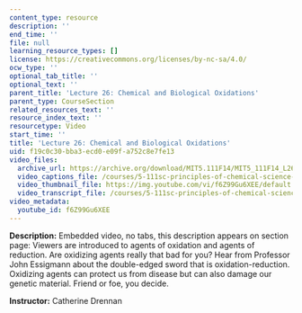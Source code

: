 ```yaml
---
content_type: resource
description: ''
end_time: ''
file: null
learning_resource_types: []
license: https://creativecommons.org/licenses/by-nc-sa/4.0/
ocw_type: ''
optional_tab_title: ''
optional_text: ''
parent_title: 'Lecture 26: Chemical and Biological Oxidations'
parent_type: CourseSection
related_resources_text: ''
resource_index_text: ''
resourcetype: Video
start_time: ''
title: 'Lecture 26: Chemical and Biological Oxidations'
uid: f19c0c30-bba3-ecd0-e09f-a752c8e7fe13
video_files:
  archive_url: https://archive.org/download/MIT5.111F14/MIT5_111F14_L26_300k.mp4
  video_captions_file: /courses/5-111sc-principles-of-chemical-science-fall-2014/01649c609cb65fa6b789a834fa3e7819_f6Z99Gu6XEE.vtt
  video_thumbnail_file: https://img.youtube.com/vi/f6Z99Gu6XEE/default.jpg
  video_transcript_file: /courses/5-111sc-principles-of-chemical-science-fall-2014/4716a5af11f887229c4147cb9df4ad4d_f6Z99Gu6XEE.pdf
video_metadata:
  youtube_id: f6Z99Gu6XEE
---
```


**Description:** Embedded video, no tabs, this description appears on section page: Viewers are introduced to agents of oxidation and agents of reduction. Are oxidizing agents really that bad for you? Hear from Professor John Essigmann about the double-edged sword that is oxidation-reduction. Oxidizing agents can protect us from disease but can also damage our genetic material. Friend or foe, you decide.

**Instructor:** Catherine Drennan

